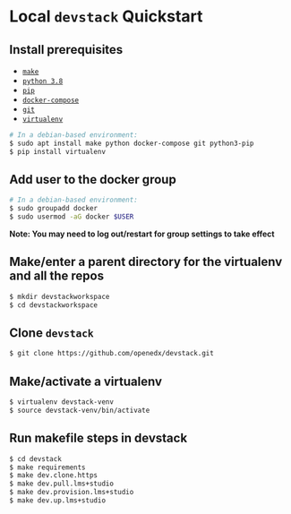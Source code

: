 # Local `devstack` Quickstart
## Install prerequisites
* [`make`](https://www.gnu.org/software/make/)
* [`python 3.8`](https://www.python.org/)
* [`pip`](https://pip.pypa.io/en/stable/)
* [`docker-compose`](https://docs.docker.com/compose/)
* [`git`](https://git-scm.com/)
* [`virtualenv`](https://virtualenv.pypa.io/en/stable/)

```sh
# In a debian-based environment:
$ sudo apt install make python docker-compose git python3-pip
$ pip install virtualenv
```

## Add user to the docker group
```sh
# In a debian-based environment:
$ sudo groupadd docker
$ sudo usermod -aG docker $USER
```

**Note: You may need to log out/restart for group settings to take effect**

## Make/enter a parent directory for the virtualenv and all the repos
```sh
$ mkdir devstackworkspace
$ cd devstackworkspace
```

## Clone `devstack`
```sh
$ git clone https://github.com/openedx/devstack.git
```

## Make/activate a virtualenv
```sh
$ virtualenv devstack-venv
$ source devstack-venv/bin/activate
```

## Run makefile steps in devstack
```sh
$ cd devstack
$ make requirements
$ make dev.clone.https
$ make dev.pull.lms+studio
$ make dev.provision.lms+studio
$ make dev.up.lms+studio
```
